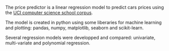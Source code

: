 The price predictor is a linear regression model to predict cars prices using the [UCI computer science school corpus](https://archive.ics.uci.edu/ml/machine-learning-databases/autos).

The model is created in python using some liberaries for machine learning and plotting: pandas, numpy, matplotlib, seaborn and scikit-learn.

Several regression models were developped and compared: univariate, multi-variate and polynomial regression.
